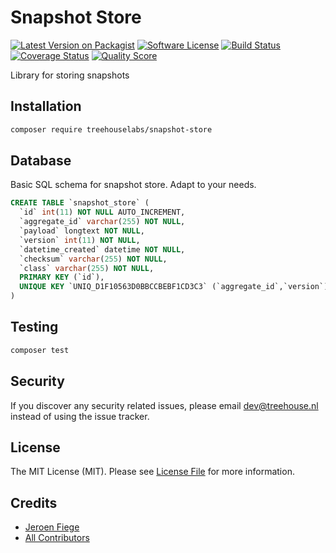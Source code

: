 # Snapshot Store

[![Latest Version on Packagist][ico-version]][link-packagist]
[![Software License][ico-license]](LICENSE.md)
[![Build Status][ico-travis]][link-travis]
[![Coverage Status][ico-scrutinizer]][link-scrutinizer]
[![Quality Score][ico-code-quality]][link-code-quality]

Library for storing snapshots

## Installation

```sh
composer require treehouselabs/snapshot-store
```

## Database

Basic SQL schema for snapshot store. Adapt to your needs.

```sql
CREATE TABLE `snapshot_store` (
  `id` int(11) NOT NULL AUTO_INCREMENT,
  `aggregate_id` varchar(255) NOT NULL,
  `payload` longtext NOT NULL,
  `version` int(11) NOT NULL,
  `datetime_created` datetime NOT NULL,
  `checksum` varchar(255) NOT NULL,
  `class` varchar(255) NOT NULL,
  PRIMARY KEY (`id`),
  UNIQUE KEY `UNIQ_D1F10563D0BBCCBEBF1CD3C3` (`aggregate_id`,`version`)
)
```


## Testing

```bash
composer test
```


## Security

If you discover any security related issues, please email dev@treehouse.nl instead of using the issue tracker.


## License

The MIT License (MIT). Please see [License File](LICENSE.md) for more information.


## Credits

- [Jeroen Fiege][link-fieg]
- [All Contributors][link-contributors]


[ico-version]: https://img.shields.io/packagist/v/treehouselabs/snapshot-store.svg?style=flat-square
[ico-license]: https://img.shields.io/badge/license-MIT-brightgreen.svg?style=flat-square
[ico-travis]: https://img.shields.io/travis/treehouselabs/snapshot-store/master.svg?style=flat-square
[ico-scrutinizer]: https://img.shields.io/scrutinizer/coverage/g/treehouselabs/snapshot-store.svg?style=flat-square
[ico-code-quality]: https://img.shields.io/scrutinizer/g/treehouselabs/snapshot-store.svg?style=flat-square
[ico-downloads]: https://img.shields.io/packagist/dt/treehouselabs/snapshot-store.svg?style=flat-square

[link-packagist]: https://packagist.org/packages/treehouselabs/snapshot-store
[link-travis]: https://travis-ci.org/treehouselabs/snapshot-store
[link-scrutinizer]: https://scrutinizer-ci.com/g/treehouselabs/snapshot-store/code-structure
[link-code-quality]: https://scrutinizer-ci.com/g/treehouselabs/snapshot-store
[link-downloads]: https://packagist.org/packages/treehouselabs/snapshot-store
[link-author]: https://github.com/treehouselabs
[link-contributors]: ../../contributors
[link-fieg]: https://github.com/fieg
